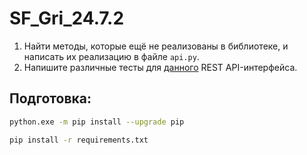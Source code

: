 # SF_Gri_24.7.2

1. Найти методы, которые ещё не реализованы в библиотеке, и написать их реализацию в файле ``api.py``.
2. Напишите различные тесты для [данного](https://petfriends.skillfactory.ru/apidocs/#/) REST API-интерфейса.

## Подготовка:

```bash
python.exe -m pip install --upgrade pip
```
```bash
pip install -r requirements.txt
```
